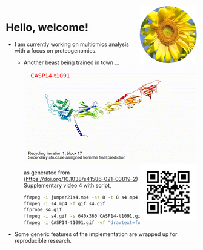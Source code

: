 <img src="https://github.com/jinghuazhao/jinghuazhao/blob/master/gansubaiyin-circle.png" align="right" height="150" width="150" />

# Hello, welcome!

- I am currently working on multiomics analysis with a focus on proteogenomics.
  - Another beast being trained in town ...
    ![CASP14-t1091.gif](CASP14-t1091-text.gif)
    <img src="https://github.com/jinghuazhao/jinghuazhao/blob/master/jhz-50.png" align="right" />

    as generated from (https://doi.org/10.1038/s41586-021-03819-2) Supplementary video 4 with script,

    ```bash
    ffmpeg -i jumper21s4.mp4 -ss 8 -t 8 s4.mp4
    ffmpeg -i s4.mp4 -f gif s4.gif
    ffprobe s4.gif
    ffmpeg -i s4.gif -s 640x360 CASP14-t1091.gif
    ffmpeg -i CASP14-t1091.gif -vf "drawtext=fontsize=20:text='CASP14-t1091':fontcolor=red:x=25:y=30" CASP14-t1091-text.gif
    ```
- Some generic features of the implementation are wrapped up for reproducible research.
